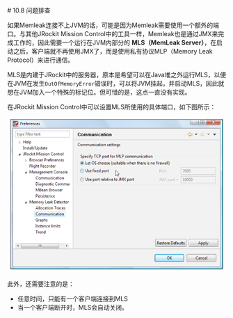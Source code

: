 <a name="10.8" />
# 10.8 问题排查

如果Memleak连接不上JVM的话，可能是因为Memleak需要使用一个额外的端口。与其他JRockit Mission Control中的工具一样，Memleak也是通过JMX来完成工作的，因此需要一个运行在JVM内部分的 **MLS（MemLeak Server）**，在启动之后，客户端就不再使用JMX了，而是使用私有协议MLP（Memory Leak Protocol）来进行通信。

MLS是内建于JRockit中的服务器，原本是希望可以在Java堆之外运行MLS，以便在JVM在发生`OutOfMemoryError`错误时，可以将JVM挂起，并启动MLS，因此就想在JVM加入一个特殊的标记位。但可惜的是，这点一直没有实现。

在JRockit Mission Control中可以设置MLS所使用的具体端口，如下图所示：

![Figure 10-22][1]

此外，还需要注意的是：

* 任意时间，只能有一个客户端连接到MLS
* 当一个客户端断开时，MLS会自动关闭。




[1]:    ../images/10-22.jpg